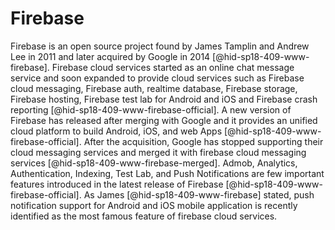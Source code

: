 Firebase
========

Firebase is an open source project found by James Tamplin and Andrew Lee
in 2011 and later acquired by Google in
2014 [@hid-sp18-409-www-firebase]. Firebase cloud services started as an
online chat message service and soon expanded to provide cloud services
such as Firebase cloud messaging, Firebase auth, realtime database,
Firebase storage, Firebase hosting, Firebase test lab for Android and
iOS and Firebase crash reporting [@hid-sp18-409-www-firebase-official].
A new version of Firebase has released after merging with Google and it
provides an unified cloud platform to build Android, iOS, and web Apps
[@hid-sp18-409-www-firebase-official]. After the acquisition, Google has
stopped supporting their cloud messaging services and merged it with
firebase cloud messaging services [@hid-sp18-409-www-firebase-merged].
Admob, Analytics, Authentication, Indexing, Test Lab, and Push
Notifications are few important features introduced in the latest
release of Firebase [@hid-sp18-409-www-firebase-official]. As James
[@hid-sp18-409-www-firebase] stated, push notification support for
Android and iOS mobile application is recently identified as the most
famous feature of firebase cloud services.
